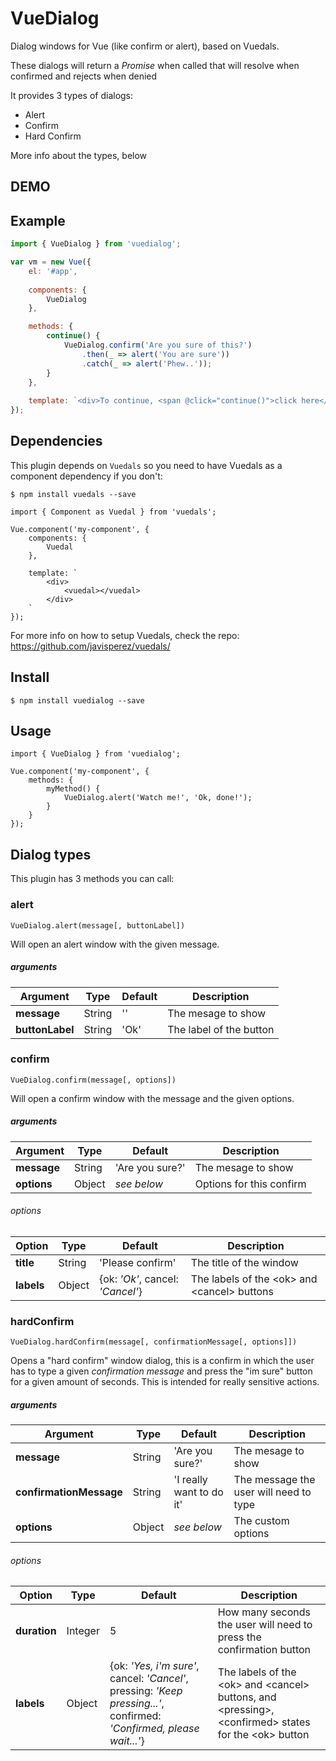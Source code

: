 # VueDialog

Dialog windows for Vue (like confirm or alert), based on Vuedals.

These dialogs will return a _Promise_ when called that will resolve when confirmed and rejects when denied

It provides 3 types of dialogs:

- Alert
- Confirm
- Hard Confirm

More info about the types, below

## DEMO


## Example

```js
import { VueDialog } from 'vuedialog';

var vm = new Vue({
	el: '#app',
	
	components: {
        VueDialog
    },

    methods: {
        continue() {
            VueDialog.confirm('Are you sure of this?')
                .then(_ => alert('You are sure'))
                .catch(_ => alert('Phew..'));
        }
    },
	
	template: `<div>To continue, <span @click="continue()">click here</span></div>`
});
```

## Dependencies
This plugin depends on `Vuedals` so you need to have Vuedals as a component dependency if you don't:

```
$ npm install vuedals --save
```

```
import { Component as Vuedal } from 'vuedals';

Vue.component('my-component', {
    components: {
        Vuedal
    },

    template: `
        <div>
            <vuedal></vuedal>
        </div>
    `
});
```

For more info on how to setup Vuedals, check the repo: https://github.com/javisperez/vuedals/

## Install

```
$ npm install vuedialog --save
```

## Usage 
```
import { VueDialog } from 'vuedialog';

Vue.component('my-component', {
    methods: {
        myMethod() {
            VueDialog.alert('Watch me!', 'Ok, done!');
        }
    }
});
```

## Dialog types

This plugin has 3 methods you can call:

### alert

`VueDialog.alert(message[, buttonLabel])`

Will open an alert window with the given message.

##### arguments
| Argument           | Type         | Default     | Description                         |
|--------------------|--------------|-------------|-------------------------------------|
| **message**        | String       | ''          | The mesage to show                  |
| **buttonLabel**    | String       | 'Ok'        | The label of the button             |

### confirm

`VueDialog.confirm(message[, options])`

Will open a confirm window with the message and the given options.

##### arguments
| Argument            | Type         | Default          | Description                         |
|---------------------|--------------|------------------|-------------------------------------|
| **message**         | String       | 'Are you sure?'  | The mesage to show                  |
| **options**         | Object       | *see below*      | Options for this confirm            |

###### options
| Option    | Type   | Default                      | Description                                 |
|-----------|--------|------------------------------|---------------------------------------------|
| **title** | String | 'Please confirm'             | The title of the window                     |
| **labels**| Object | {ok: *'Ok'*, cancel: *'Cancel'*} | The labels of the \<ok\> and \<cancel\> buttons |

### hardConfirm

`VueDialog.hardConfirm(message[, confirmationMessage[, options]])`

Opens a "hard confirm" window dialog, this is a confirm in which the user has to type a given *confirmation message* and press the "im sure" button for a given amount of seconds. This is intended for really sensitive actions.

##### arguments
| Argument                 | Type         | Default                       | Description                            |
|--------------------------|--------------|-------------------------------|----------------------------------------|
| **message**              | String       | 'Are you sure?'               | The mesage to show                     |
| **confirmationMessage**  | String       | 'I really want to do it'      | The message the user will need to type  |
| **options**              | Object       | *see below*                   | The custom options                     |

###### options
| Option       | Type    | Default                                                                                                                | Description                                                                                         |
|--------------|---------|------------------------------------------------------------------------------------------------------------------------|-----------------------------------------------------------------------------------------------------|
| **duration** | Integer | 5                                                                                                                      | How many seconds the user will need to press the confirmation button                                |
| **labels**   | Object  | {ok: *'Yes, i\'m sure'*, cancel: *'Cancel'*, pressing: *'Keep pressing...'*, confirmed: *'Confirmed, please wait...'*} | The labels of the \<ok\> and \<cancel\> buttons, and \<pressing\>, \<confirmed\> states for the \<ok\> button |

